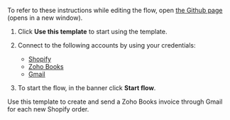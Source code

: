 To refer to these instructions while editing the flow, open [the Github page](https://github.com/ot4i/app-connect-templates/blob/main/resources/markdown/Create%20and%20send%20Zoho%20Books%20invoice%20through%20Gmail%20for%20each%20new%20Shopify%20order_instructions.md) (opens in a new window).

1. Click **Use this template** to start using the template.
2. Connect to the following accounts by using your credentials:
   - [Shopify](https://www.ibm.com/docs/en/app-connect/containers_cd?topic=apps-shopify)
   - [Zoho Books](https://www.ibm.com/docs/en/app-connect/containers_cd?topic=apps-zoho-books)
   - [Gmail](https://www.ibm.com/docs/en/app-connect/containers_cd?topic=apps-gmail)
   
3. To start the flow, in the banner click **Start flow**.

Use this template to create and send a Zoho Books invoice through Gmail for each new Shopify order.

